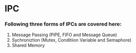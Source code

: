 # IPC
### Following three forms of IPCs are covered here:
  1. Message Passing (PIPE, FIFO and Message Queue)
  2. Sychroniztion (Mutex, Conditiion Variable and Semaphore)
  3. Shared Memory
